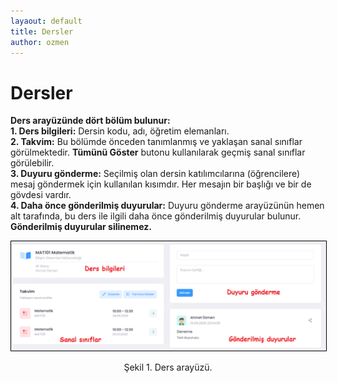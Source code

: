```yaml
---
layaout: default
title: Dersler
author: ozmen
---
```

# Dersler

**Ders arayüzünde dört bölüm bulunur:** <br>
**1. Ders bilgileri:** Dersin kodu, adı, öğretim elemanları. <br>
**2. Takvim:** Bu bölümde önceden tanımlanmış ve yaklaşan sanal sınıflar görülmektedir. **Tümünü Göster** butonu kullanılarak geçmiş sanal sınıflar görülebilir. <br> 
**3. Duyuru gönderme:** Seçilmiş olan dersin katılımcılarına (öğrencilere) mesaj göndermek için kullanılan kısımdır. Her mesajın bir başlığı ve bir de gövdesi vardır. <br> 
**4. Daha önce gönderilmiş duyurular:** Duyuru gönderme arayüzünün hemen alt tarafında, bu ders ile ilgili daha önce gönderilmiş duyurular bulunur. **Gönderilmiş duyurular silinemez.**<br>

<img style="border:1px solid black" src="assets/images/ders.png"/>
<p style="text-align: center;">Şekil 1. Ders arayüzü. </p>

